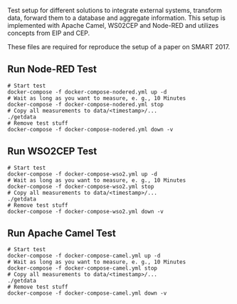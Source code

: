 Test setup for different solutions to integrate external systems, transform data, forward them to a database and aggregate information. This setup is implemented with Apache Camel, WS02CEP and Node-RED and utilizes concepts from EIP and CEP.

These files are required for reproduce the setup of a paper on SMART 2017.

Run Node-RED Test
------

```
# Start test
docker-compose -f docker-compose-nodered.yml up -d
# Wait as long as you want to measure, e. g., 10 Minutes
docker-compose -f docker-compose-nodered.yml stop
# Copy all measurements to data/<timestamp>/...
./getdata
# Remove test stuff
docker-compose -f docker-compose-nodered.yml down -v
```

Run WSO2CEP Test
------

```
# Start test
docker-compose -f docker-compose-wso2.yml up -d
# Wait as long as you want to measure, e. g., 10 Minutes
docker-compose -f docker-compose-wso2.yml stop
# Copy all measurements to data/<timestamp>/...
./getdata
# Remove test stuff
docker-compose -f docker-compose-wso2.yml down -v
```

Run Apache Camel Test
------

```
# Start test
docker-compose -f docker-compose-camel.yml up -d
# Wait as long as you want to measure, e. g., 10 Minutes
docker-compose -f docker-compose-camel.yml stop
# Copy all measurements to data/<timestamp>/...
./getdata
# Remove test stuff
docker-compose -f docker-compose-camel.yml down -v
```
